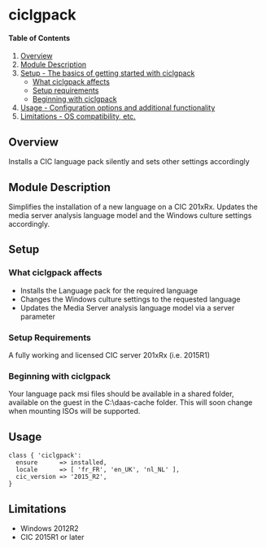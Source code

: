 # ciclgpack

#### Table of Contents

1. [Overview](#overview)
2. [Module Description](#module-description)
3. [Setup - The basics of getting started with ciclgpack](#setup)
    * [What ciclgpack affects](#what-ciclgpack-affects)
    * [Setup requirements](#setup-requirements)
    * [Beginning with ciclgpack](#beginning-with-ciclgpack)
4. [Usage - Configuration options and additional functionality](#usage)
5. [Limitations - OS compatibility, etc.](#limitations)

## Overview

Installs a CIC language pack silently and sets other settings accordingly

## Module Description

Simplifies the installation of a new language on a CIC 201xRx. Updates the media server analysis language model and the Windows culture settings accordingly.

## Setup

### What ciclgpack affects

* Installs the Language pack for the required language
* Changes the Windows culture settings to the requested language
* Updates the Media Server analysis language model via a server parameter

### Setup Requirements

A fully working and licensed CIC server 201xRx (i.e. 2015R1)

### Beginning with ciclgpack

Your language pack msi files should be available in a shared folder, available on the guest in the C:\daas-cache folder. This will soon change when mounting ISOs will be supported.

## Usage

```puppet
class { 'ciclgpack':
  ensure      => installed,
  locale      => [ 'fr_FR', 'en_UK', 'nl_NL' ],
  cic_version => '2015_R2',
}
```

## Limitations

* Windows 2012R2
* CIC 2015R1 or later